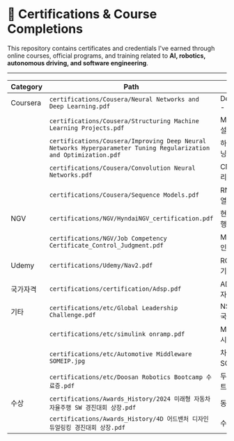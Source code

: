# 📜 Certifications & Course Completions

This repository contains certificates and credentials I've earned through online courses, official programs, and training related to **AI, robotics, autonomous driving, and software engineering**.

---

| Category | Path                                                                                                              | Description                 |
| -------- | ----------------------------------------------------------------------------------------------------------------- | --------------------------- |
| Coursera | `certifications/Cousera/Neural Networks and Deep Learning.pdf`                                                    | DeepLearning.AI - Andrew Ng |
|          | `certifications/Cousera/Structuring Machine Learning Projects.pdf`                                                | ML 프로젝트 구조 설계               |
|          | `certifications/Cousera/Improving Deep Neural Networks Hyperparameter Tuning Regularization and Optimization.pdf` | 하이퍼파라미터 튜닝                  |
|          | `certifications/Cousera/Convolution Neural Networks.pdf`                                                          | CNN 및 이미지 처리                |
|          | `certifications/Cousera/Sequence Models.pdf`                                                                      | RNN, LSTM, 시계열 모델           |
| NGV      | `certifications/NGV/HyndaiNGV_certification.pdf`                                                                  | 현대 NGV 자율주행 교육              |
|          | `certifications/NGV/Job Competency Certificate_Control_Judgment.pdf`                                              | Match-Up 직무인증(제어/판단)        |
| Udemy    | `certifications/Udemy/Nav2.pdf`                                                                                   | ROS2 Nav2 실습 기반 수료증         |
| 국가자격     | `certifications/certification/Adsp.pdf`                                                                           | ADSP 데이터 분석 자격 (국가공인)       |
| 기타       | `certifications/etc/Global Leadership Challenge.pdf`                                                              | NSI x UNESCO 국제 프로그램        |
|          | `certifications/etc/simulink onramp.pdf`                                                                          | MathWorks 기본 시뮬링크 교육        |
|          | `certifications/etc/Automotive Middleware SOMEIP.jpg`                                                             | 차량 미들웨어 SOMEIP 실습           |
|          | `certifications/etc/Doosan Robotics Bootcamp 수료증.pdf`                                                             | 두산 로보틱스 부트캠프 수료             |
| 수상       | `certifications/Awards_History/2024 미래형 자동차 자율주행 SW 경진대회 상장.pdf`                                                  | 동상 수상                       |
|          | `certifications/Awards_History/4D 어드밴처 디자인 듀얼링킹 경진대회 상장.pdf`                                                      | 수상                          |

